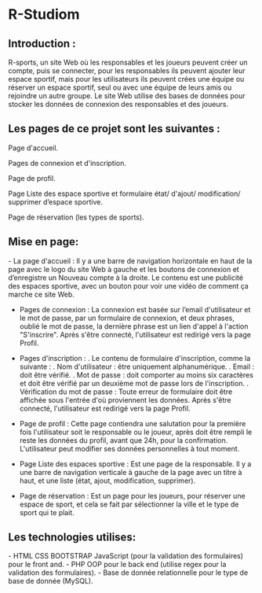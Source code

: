 <h1>R-Studiom</h1>

<h2>Introduction :</h2>

<p><span>R-sports</span>, un site Web où les responsables et les joueurs peuvent créer un compte, puis se connecter, pour les responsables ils peuvent ajouter leur espace sportif, mais pour les utilisateurs ils peuvent crées une équipe ou réserver un espace sportif, seul ou avec une équipe de leurs amis ou rejoindre un autre groupe.
Le site Web utilise des bases de données pour stocker les données de connexion des responsables et des joueurs.</p>

<h2>Les pages de ce projet sont les suivantes :</h2>
<p>Page d'accueil.</p>
<p>Pages de connexion et d'inscription.</p>
<p>Page de profil.</p>
<p>Page Liste des espace sportive et formulaire état/ d'ajout/ modification/ supprimer d’espace sportive.</p>
<p>Page de réservation (les types de sports).</p>

<h2>Mise en page:</h2>
-	La page d'accueil :
Il y a une barre de navigation horizontale en haut de la page avec le logo du site Web à gauche et les boutons de connexion et d’enregistre un Nouveau compte à la droite. Le contenu est une publicité des espaces sportive, avec un bouton pour voir une vidéo de comment ça marche ce site Web.

-	Pages de connexion :
La connexion est basée sur l’email d'utilisateur et le mot de passe, par un formulaire de connexion, et deux phrases, oublié le mot de passe, la dernière phrase est un lien d'appel à l'action "S'inscrire".
Après s'être connecté, l'utilisateur est redirigé vers la page Profil.

-	Pages d'inscription :
. Le contenu de formulaire d'inscription, comme la suivante :
. Nom d'utilisateur : être uniquement alphanumérique.
. Email : doit être vérifié.
. Mot de passe : doit comporter au moins six caractères et doit être vérifié par un deuxième mot de passe lors de l'inscription.
. Vérification du mot de passe :
    Toute erreur de formulaire doit être affichée sous l'entrée d'où proviennent les données.
    Après s'être connecté, l'utilisateur est redirigé vers la page Profil.

-	Page de profil : 
Cette page contiendra une salutation pour la première fois l'utilisateur soit le responsable ou le joueur, après doit être rempli le reste les données du profil, avant que 24h, pour la confirmation.
L'utilisateur peut modifier ses données personnelles à tout moment.

-	Page Liste des espaces sportive :
Est une page de la responsable. Il y a une barre de navigation verticale à gauche de la page avec un titre à haut, et une liste (état, ajout, modification, supprimer).

-	Page de réservation : 
Est un page pour les joueurs, pour réserver une espace de sport, et cela se fait par sélectionner la ville et le type de sport qui te plait.

<h2>Les technologies utilises:</h2>
- HTML CSS BOOTSTRAP JavaScript (pour la validation des formulaires) pour le front and.
- PHP OOP pour le back end (utilise regex pour la validation des formulaires).
- Base de donnée relationnelle pour le type de base de donnée (MySQL).
